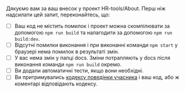 Дякуємо вам за ваш внесок у проект HR-tools/About.
Перш ніж надсилати цей запит, переконайтесь, що:

- [ ] Ваш код не містить помилок і проект можна скомпілювати за допомогою `npm run build` та налагодити за допомогою `npm run build:dev`.
- [ ] Відсутні помилки виконання і при виконанні команди `npm start` у браузері нема помилок в результаті змін.
- [ ] У вас нема змін у папці docs. Зміни потрапляють у docs після виконання команди `npm run build` окремо.
- [ ] Ви додали автоматичні тести, якщо вони необхідні.
- [ ] Ви притримувались [кодексу поведінки учасника][code-of-conduct] і ваш код, або ж коментарі відповідають кодексу.

[code-of-conduct]: ./CODE_OF_CONDUCT.md
